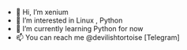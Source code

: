 - 👋 Hi, I’m xenium
- 👀 I’m interested in Linux , Python 
- 🌱 I’m currently learning Python for now 
- 📫 You can reach me @devilishtortoise [Telegram]
